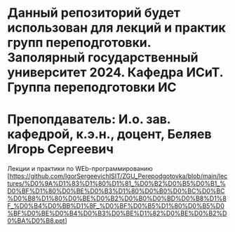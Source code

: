 # Данный репозиторий будет использован для лекций и практик групп переподготовки. Заполярный государственный университет 2024. Кафедра ИСиТ. Группа переподготовки ИС

# Препопдаватель: И.о. зав. кафедрой, к.э.н., доцент, Беляев Игорь Сергеевич

Лекции и практики по WEb-программированию [https://github.com/IgorSergeevichISIT/ZGU_Perepodgotovka/blob/main/lectures/%D0%9A%D1%83%D1%80%D1%81_%D0%B2%D0%B5%D0%B1_%D0%BF%D1%80%D0%BE%D0%B3%D1%80%D0%B0%D0%BC%D0%BC%D0%B8%D1%80%D0%BE%D0%B2%D0%B0%D0%BD%D0%B8%D1%8F_%D0%B4%D0%BB%D1%8F_%D0%BF%D0%B5%D1%80%D0%B5%D0%BF%D0%BE%D0%B4%D0%B3%D0%BE%D1%82%D0%BE%D0%B2%D0%BA%D0%B8.ppt]

